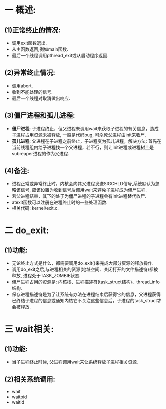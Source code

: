 # 一 概述:
## (1)正常终止的情况:
- 调用exit函数退出.
- 从主函数返回,例如main函数.
- 最后一个线程调用pthread_exit或从启动程序返回.

## (2)异常终止情况:
- 调用abort.
- 收到不能处理的信号.
- 最后一个线程对取消做出响应.

## (3)僵尸进程和孤儿进程:
- **僵尸进程**: 子进程终止，但父进程未调用wait来获取子进程的有关信息，造成子进程占用资源未被释放, 一般是代码bug, 可杀死父进程由init来收尸.
- **孤儿进程**: 父进程在子进程之前终止，子进程变为孤儿进程，解决方法: 首先在当前线程组内给子进程找一个父进程，若不行，则让init进程或进程树上是subreaper进程的作为父进程.

## (4)备注:
- 进程正常或异常终止时，内核会向其父进程发送SIGCHLD信号,系统默认为忽略该信号, 应该设置为收到信号后调用wait来避免子进程成为僵尸进程.
- 若父进程结束，其下的处于为僵尸进程的子进程会有init进程替代收尸.
- atexit函数可以注册在进程终止时的一些处理函数.
- 相关代码: kernel/exit.c.

# 二 do_exit:
## (1)功能:
- 无论终止方式是什么，都需要调用do_exit()来完成大部分资源的释放操作.
- 调用do_exit之后,与进程相关的资源(地址空间、关闭打开的文件描述符)都被释放, 进程处于TASK_ZOMBIE状态. 
- 僵尸进程占用的资源是: 内核栈、进程描述符(task_struct结构)、thread_info结构.
- 保存进程描述符是为了让系统有办法在进程结束后获得它的信息，父进程获得已终结子进程的信息或通知内核它不关注这些信息后，子进程的task_struct才会被释放.

# 三 wait相关:
## (1)功能:
- 当子进程终止时候, 父进程调用wait来让系统释放子进程相关资源.

## (2)相关系统调用:
- wait
- waitpid
- waitid
